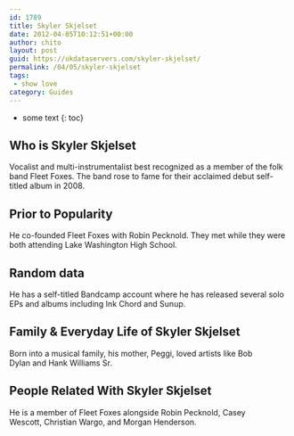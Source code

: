 ```yaml
---
id: 1789
title: Skyler Skjelset
date: 2012-04-05T10:12:51+00:00
author: chito
layout: post
guid: https://ukdataservers.com/skyler-skjelset/
permalink: /04/05/skyler-skjelset
tags:
 - show love
category: Guides
---
```


* some text
{: toc}
          
          
## Who is  Skyler Skjelset
                  
                  
                  
Vocalist and multi-instrumentalist best recognized as a member of the folk band Fleet Foxes. The band rose to fame for their acclaimed debut self-titled album in 2008. 
                  
                
                
                
## Prior to Popularity 
                  
                  
                  
He co-founded Fleet Foxes with Robin Pecknold. They met while they were both attending Lake Washington High School. 
                  
                
                
                
## Random data 
                  
                  
                  
He has a self-titled Bandcamp account where he has released several solo EPs and albums including Ink Chord and Sunup. 
                  
                
                
                
## Family & Everyday Life of Skyler Skjelset
                  
                  
                  
Born into a musical family, his mother, Peggi, loved artists like Bob Dylan and Hank Williams Sr.
                  
                
                
                
## People Related With  Skyler Skjelset
                  
                  
                  
He is a member of Fleet Foxes alongside Robin Pecknold, Casey Wescott, Christian Wargo, and Morgan Henderson. 
                  
                
              
            
          
          
          
    
    
  
